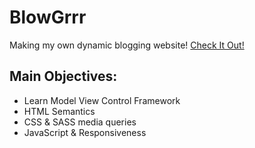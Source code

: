# BlowGrrr
Making my own dynamic blogging website!
<a href="https://ujjuboi.github.io/">Check It Out!</a>

## Main Objectives:
* Learn Model View Control Framework
* HTML Semantics
* CSS & SASS media queries
* JavaScript & Responsiveness